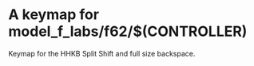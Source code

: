 # A keymap for model_f_labs/f62/$(CONTROLLER)

Keymap for the HHKB Split Shift and full size backspace.
